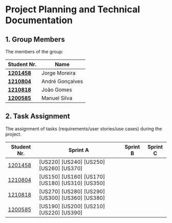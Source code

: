 # Project Planning and Technical Documentation

## 1. Group Members

The members of the group:

| Student Nr.                      | Name            |
|----------------------------------|-----------------|
| **[1201458](1201458/readme.md)** | Jorge Moreira   |
| **[1210804](1210804/readme.md)** | André Gonçalves |
| **[1210818](1210818/readme.md)** | João Gomes      |
| **[1200585](1200585/readme.md)** | Manuel Silva    |

## 2. Task Assignment

The assignment of tasks (requirements/user stories/use cases) during the project.

| Student Nr.                  | Sprint A                                        | Sprint B                                                                                                                                                                               | Sprint C                                                                                                            |
|------------------------------|-------------------------------------------------|----------------------------------------------------------------------------------------------------------------------------------------------------------------------------------------|---------------------------------------------------------------------------------------------------------------------|
| [1201458](1201458/readme.md) | [US220] [US240] [US250] [US260] [US370]         |   |
| [1210804](1210804/readme.md) | [US150] [US160] [US170] [US180] [US310] [US350] |   |
| [1210818](1210818/readme.md) | [US270] [US280] [US290] [US300] [US360] [US380] |  | |
| [1200585](1200585/readme.md) | [US190] [US200] [US210] [US220] [US390]         | |  |
